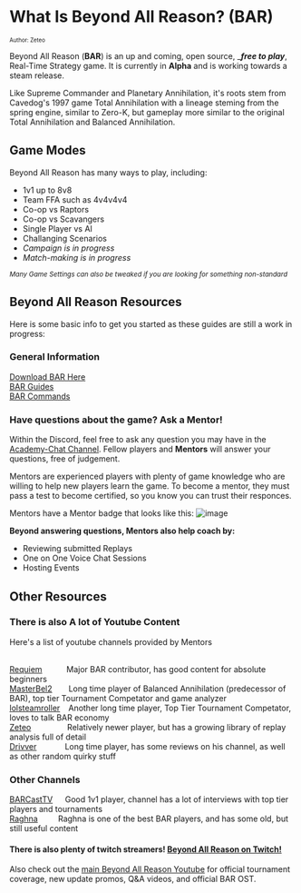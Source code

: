 # What Is Beyond All Reason? (**BAR**)
<sup><sup>Author: Zeteo</sup></sup>

Beyond All Reason (**BAR**) is an up and coming, open source, ____free to play___, Real-Time Strategy game.
It is currently in **Alpha** and is working towards a steam release.

Like Supreme Commander and Planetary Annihilation, it's roots stem from Cavedog's 1997 game Total Annihilation with a lineage steming from the spring engine, similar to Zero-K, but gameplay more similar to the original Total Annihilation and Balanced Annihilation.


## Game Modes

Beyond All Reason has many ways to play, including:

- 1v1 up to 8v8
- Team FFA such as 4v4v4v4
- Co-op vs Raptors
- Co-op vs Scavangers
- Single Player vs AI
- Challanging Scenarios
- *Campaign is in progress*
- *Match-making is in progress*

<sub>*Many Game Settings can also be tweaked if you are looking for something non-standard*</sub>

## Beyond All Reason Resources
Here is some basic info to get you started as these guides are still a work in progress:

### General Information
[Download BAR Here](https://www.beyondallreason.info/download) <br>
[BAR Guides](https://www.beyondallreason.info/guides) <br>
[BAR Commands](https://www.beyondallreason.info/commands-20)

### Have questions about the game? Ask a Mentor!

Within the Discord, feel free to ask any question you may have in the [Academy-Chat Channel](https://discord.com/channels/549281623154229250/1090730219356307496). Fellow players and **Mentors** will answer your questions, free of judgement.

Mentors are experienced players with plenty of game knowledge who are willing to help new players learn the game. To become a mentor, they must pass a test to become certified, so you know you can trust their responces.

Mentors have a Mentor badge that looks like this: ![image](https://github.com/Zete0/Guides/assets/47950648/89dea2ee-e40a-45ad-a7ab-a06b97c7a91d)

**Beyond answering questions, Mentors also help coach by:**
- Reviewing submitted Replays
- One on One Voice Chat Sessions
- Hosting Events

## Other Resources

### There is also A lot of Youtube Content

Here's a list of youtube channels provided by Mentors

<br>[Requiem](https://www.youtube.com/@Requiem_tv/playlists?view=50&sort=dd&shelf_id=1) &emsp;&emsp;&ensp; Major BAR contributor, has good content for absolute beginners
<br>[MasterBel2](https://www.youtube.com/@MasterBel2) &emsp;&ensp; Long time player of Balanced Annihilation (predecessor of BAR), top tier Tournament Competator and game analyzer
<br>[lolsteamroller](https://www.youtube.com/@lolsteamroller) &ensp; Another long time player, Top Tier Tournament Competator, loves to talk BAR economy
<br>[Zeteo](https://www.youtube.com/@Zeteo-/playlists?view=50&sort=dd&shelf_id=2) &emsp;&emsp;&emsp;&emsp; Relatively newer player, but has a growing library of replay analysis full of detail
<br>[Drivver](https://www.youtube.com/@drivver4470) &emsp;&emsp;&emsp; Long time player, has some reviews on his channel, as well as other random quirky stuff

### Other Channels

[BARCastTV](https://www.youtube.com/@BARCastTV) &emsp; Good 1v1 player, channel has a lot of interviews with top tier players and tournaments
<br>[Raghna](https://www.youtube.com/@raghna) &emsp;&emsp; Raghna is one of the best BAR players, and has some old, but still useful content

#### There is also plenty of twitch streamers! [Beyond All Reason on Twitch!](https://www.twitch.tv/directory/category/beyond-all-reason)
Also check out the [main Beyond All Reason Youtube](https://www.youtube.com/@BeyondAllReason) for official tournament coverage, new update promos, Q&A videos, and official BAR OST.
